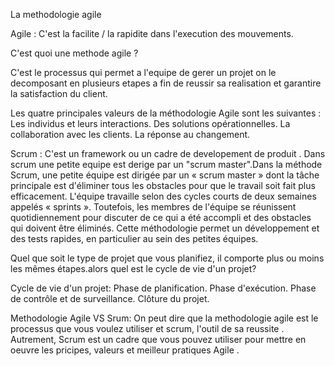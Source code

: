 La methodologie agile 

Agile : C'est la facilite / la rapidite dans l'execution des mouvements.

C'est quoi une methode agile ?

C'est le processus qui permet a l'equipe de gerer un projet on le decomposant en plusieurs etapes a fin de reussir sa realisation et  garantire la satisfaction du client.

Les quatre principales valeurs de la méthodologie Agile sont les suivantes :
Les individus et leurs interactions.
Des solutions opérationnelles.
La collaboration avec les clients.
La réponse au changement.

Scrum :
C'est un framework ou un cadre de developement de produit .
Dans scrum une petite equipe est derige par un "scrum master".Dans la méthode Scrum, une petite équipe est dirigée par un « scrum master » dont la tâche principale est d'éliminer tous les obstacles pour que le travail soit fait plus efficacement. L'équipe travaille selon des cycles courts de deux semaines appelés « sprints ».
Toutefois, les membres de l'équipe se réunissent quotidiennement pour discuter de ce qui a été accompli et des obstacles qui doivent être éliminés. Cette méthodologie permet un développement et des tests rapides, en particulier au sein des petites équipes.

Quel que soit le type de projet que vous planifiez, il comporte plus ou moins les mêmes étapes.alors quel est le cycle de vie d'un projet?

Cycle de vie d'un projet:
Phase de planification.
Phase d'exécution.
Phase de contrôle et de surveillance.
Clôture du projet.

Methodologie Agile VS Srum:
On peut dire que la methodologie agile est le processus que vous voulez utiliser et scrum, l'outil de sa reussite .
Autrement, Scrum est un cadre que vous pouvez utiliser pour mettre en oeuvre les pricipes, valeurs et meilleur pratiques Agile . 
